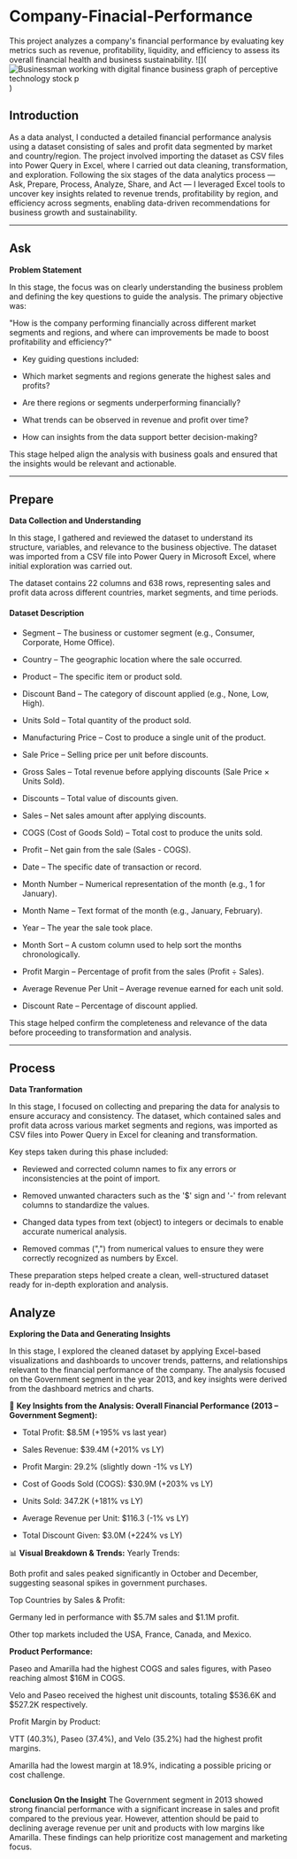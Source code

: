 # Company-Finacial-Performance
This project analyzes a company's financial performance by evaluating key metrics such as revenue, profitability, liquidity, and efficiency to assess its overall financial health and business sustainability.
![](![Businessman working with digital finance business graph of perceptive technology stock p](https://github.com/user-attachments/assets/e86218fe-5b94-4694-a9b7-a472cc417746)
)

## Introduction

As a data analyst, I conducted a detailed financial performance analysis using a dataset consisting of sales and profit data segmented by market and country/region. The project involved importing the dataset as CSV files into Power Query in Excel, where I carried out data cleaning, transformation, and exploration. Following the six stages of the data analytics process — Ask, Prepare, Process, Analyze, Share, and Act — I leveraged Excel tools to uncover key insights related to revenue trends, profitability by region, and efficiency across segments, enabling data-driven recommendations for business growth and sustainability.

---

 ## Ask

 **Problem Statement**

In this stage, the focus was on clearly understanding the business problem and defining the key questions to guide the analysis. The primary objective was:

"How is the company performing financially across different market segments and regions, and where can improvements be made to boost profitability and efficiency?"

* Key guiding questions included:

* Which market segments and regions generate the highest sales and profits?

* Are there regions or segments underperforming financially?

* What trends can be observed in revenue and profit over time?

* How can insights from the data support better decision-making?

This stage helped align the analysis with business goals and ensured that the insights would be relevant and actionable.

---

## Prepare

**Data Collection and Understanding**

In this stage, I gathered and reviewed the dataset to understand its structure, variables, and relevance to the business objective. The dataset was imported from a CSV file into Power Query in Microsoft Excel, where initial exploration was carried out.

The dataset contains 22 columns and 638 rows, representing sales and profit data across different countries, market segments, and time periods.

#### Dataset Description
* Segment – The business or customer segment (e.g., Consumer, Corporate, Home Office).

* Country – The geographic location where the sale occurred.

* Product – The specific item or product sold.

* Discount Band – The category of discount applied (e.g., None, Low, High).

* Units Sold – Total quantity of the product sold.

* Manufacturing Price – Cost to produce a single unit of the product.

* Sale Price – Selling price per unit before discounts.

* Gross Sales – Total revenue before applying discounts (Sale Price × Units Sold).

* Discounts – Total value of discounts given.

* Sales – Net sales amount after applying discounts.

* COGS (Cost of Goods Sold) – Total cost to produce the units sold.

* Profit – Net gain from the sale (Sales - COGS).

* Date – The specific date of transaction or record.

* Month Number – Numerical representation of the month (e.g., 1 for January).

* Month Name – Text format of the month (e.g., January, February).

* Year – The year the sale took place.

* Month Sort – A custom column used to help sort the months chronologically.

* Profit Margin – Percentage of profit from the sales (Profit ÷ Sales).

* Average Revenue Per Unit – Average revenue earned for each unit sold.

* Discount Rate – Percentage of discount applied.

This stage helped confirm the completeness and relevance of the data before proceeding to transformation and analysis.


---

## Process

**Data Tranformation**

In this stage, I focused on collecting and preparing the data for analysis to ensure accuracy and consistency. The dataset, which contained sales and profit data across various market segments and regions, was imported as CSV files into Power Query in Excel for cleaning and transformation.

Key steps taken during this phase included:

* Reviewed and corrected column names to fix any errors or inconsistencies at the point of import.

* Removed unwanted characters such as the '$' sign and '-' from relevant columns to standardize the values.

* Changed data types from text (object) to integers or decimals to enable accurate numerical analysis.

* Removed commas (",") from numerical values to ensure they were correctly recognized as numbers by Excel.

These preparation steps helped create a clean, well-structured dataset ready for in-depth exploration and analysis.


##  Analyze

**Exploring the Data and Generating Insights**

In this stage, I explored the cleaned dataset by applying Excel-based visualizations and dashboards to uncover trends, patterns, and relationships relevant to the financial performance of the company. The analysis focused on the Government segment in the year 2013, and key insights were derived from the dashboard metrics and charts.

📌 **Key Insights from the Analysis: Overall Financial Performance (2013 – Government Segment):**

* Total Profit: $8.5M (+195% vs last year)

* Sales Revenue: $39.4M (+201% vs LY)

* Profit Margin: 29.2% (slightly down -1% vs LY)

* Cost of Goods Sold (COGS): $30.9M (+203% vs LY)

* Units Sold: 347.2K (+181% vs LY)

* Average Revenue per Unit: $116.3 (-1% vs LY)

* Total Discount Given: $3.0M (+224% vs LY)

📊 **Visual Breakdown & Trends:**
Yearly Trends:

Both profit and sales peaked significantly in October and December, suggesting seasonal spikes in government purchases.

Top Countries by Sales & Profit:

Germany led in performance with $5.7M sales and $1.1M profit.

Other top markets included the USA, France, Canada, and Mexico.

**Product Performance:**

Paseo and Amarilla had the highest COGS and sales figures, with Paseo reaching almost $16M in COGS.

Velo and Paseo received the highest unit discounts, totaling $536.6K and $527.2K respectively.

Profit Margin by Product:

VTT (40.3%), Paseo (37.4%), and Velo (35.2%) had the highest profit margins.

Amarilla had the lowest margin at 18.9%, indicating a possible pricing or cost challenge.

![]()

**Conclusion On the Insight**
The Government segment in 2013 showed strong financial performance with a significant increase in sales and profit compared to the previous year. However, attention should be paid to declining average revenue per unit and products with low margins like Amarilla. These findings can help prioritize cost management and marketing focus.






